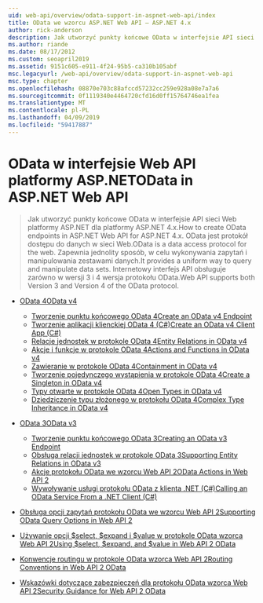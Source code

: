```yaml
---
uid: web-api/overview/odata-support-in-aspnet-web-api/index
title: OData we wzorcu ASP.NET Web API — ASP.NET 4.x
author: rick-anderson
description: Jak utworzyć punkty końcowe OData w interfejsie API sieci Web platformy ASP.NET dla platformy ASP.NET 4.x
ms.author: riande
ms.date: 08/17/2012
ms.custom: seoapril2019
ms.assetid: 9151c605-e911-4f24-95b5-ca310b105abf
msc.legacyurl: /web-api/overview/odata-support-in-aspnet-web-api
msc.type: chapter
ms.openlocfilehash: 08870e703c88afccd57232cc259e928a08e7a7a6
ms.sourcegitcommit: 0f1119340e4464720cfd16d0ff15764746ea1fea
ms.translationtype: MT
ms.contentlocale: pl-PL
ms.lasthandoff: 04/09/2019
ms.locfileid: "59417887"
---
```

# <a name="odata-in-aspnet-web-api"></a><span data-ttu-id="7cf22-103">OData w interfejsie Web API platformy ASP.NET</span><span class="sxs-lookup"><span data-stu-id="7cf22-103">OData in ASP.NET Web API</span></span>

> <span data-ttu-id="7cf22-104">Jak utworzyć punkty końcowe OData w interfejsie API sieci Web platformy ASP.NET dla platformy ASP.NET 4.x.</span><span class="sxs-lookup"><span data-stu-id="7cf22-104">How to create OData endpoints in ASP.NET Web API for ASP.NET 4.x.</span></span> <span data-ttu-id="7cf22-105">OData jest protokół dostępu do danych w sieci Web.</span><span class="sxs-lookup"><span data-stu-id="7cf22-105">OData is a data access protocol for the web.</span></span> <span data-ttu-id="7cf22-106">Zapewnia jednolity sposób, w celu wykonywania zapytań i manipulowania zestawami danych.</span><span class="sxs-lookup"><span data-stu-id="7cf22-106">It provides a uniform way to query and manipulate data sets.</span></span> <span data-ttu-id="7cf22-107">Internetowy interfejs API obsługuje zarówno w wersji 3 i 4 wersja protokołu OData.</span><span class="sxs-lookup"><span data-stu-id="7cf22-107">Web API supports both Version 3 and Version 4 of the OData protocol.</span></span>


- [<span data-ttu-id="7cf22-108">OData 4</span><span class="sxs-lookup"><span data-stu-id="7cf22-108">OData v4</span></span>](odata-v4/index.md)

    - [<span data-ttu-id="7cf22-109">Tworzenie punktu końcowego OData 4</span><span class="sxs-lookup"><span data-stu-id="7cf22-109">Create an OData v4 Endpoint</span></span>](odata-v4/create-an-odata-v4-endpoint.md)
    - [<span data-ttu-id="7cf22-110">Tworzenie aplikacji klienckiej OData 4 (C#)</span><span class="sxs-lookup"><span data-stu-id="7cf22-110">Create an OData v4 Client App (C#)</span></span>](odata-v4/create-an-odata-v4-client-app.md)
    - [<span data-ttu-id="7cf22-111">Relacje jednostek w protokole OData 4</span><span class="sxs-lookup"><span data-stu-id="7cf22-111">Entity Relations in OData v4</span></span>](odata-v4/entity-relations-in-odata-v4.md)
    - [<span data-ttu-id="7cf22-112">Akcje i funkcje w protokole OData 4</span><span class="sxs-lookup"><span data-stu-id="7cf22-112">Actions and Functions in OData v4</span></span>](odata-v4/odata-actions-and-functions.md)
    - [<span data-ttu-id="7cf22-113">Zawieranie w protokole OData 4</span><span class="sxs-lookup"><span data-stu-id="7cf22-113">Containment in OData v4</span></span>](odata-v4/odata-containment-in-web-api-22.md)
    - [<span data-ttu-id="7cf22-114">Tworzenie pojedynczego wystąpienia w protokole OData 4</span><span class="sxs-lookup"><span data-stu-id="7cf22-114">Create a Singleton in OData v4</span></span>](odata-v4/using-a-singleton-in-an-odata-endpoint-in-web-api-22.md)
    - [<span data-ttu-id="7cf22-115">Typy otwarte w protokole OData 4</span><span class="sxs-lookup"><span data-stu-id="7cf22-115">Open Types in OData v4</span></span>](odata-v4/use-open-types-in-odata-v4.md)
    - [<span data-ttu-id="7cf22-116">Dziedziczenie typu złożonego w protokołu OData 4</span><span class="sxs-lookup"><span data-stu-id="7cf22-116">Complex Type Inheritance in OData v4</span></span>](odata-v4/complex-type-inheritance-in-odata-v4.md)
- [<span data-ttu-id="7cf22-117">OData 3</span><span class="sxs-lookup"><span data-stu-id="7cf22-117">OData v3</span></span>](odata-v3/index.md)

    - [<span data-ttu-id="7cf22-118">Tworzenie punktu końcowego OData 3</span><span class="sxs-lookup"><span data-stu-id="7cf22-118">Creating an OData v3 Endpoint</span></span>](odata-v3/creating-an-odata-endpoint.md)
    - [<span data-ttu-id="7cf22-119">Obsługa relacji jednostek w protokole OData 3</span><span class="sxs-lookup"><span data-stu-id="7cf22-119">Supporting Entity Relations in OData v3</span></span>](odata-v3/working-with-entity-relations.md)
    - [<span data-ttu-id="7cf22-120">Akcje protokołu OData we wzorcu Web API 2</span><span class="sxs-lookup"><span data-stu-id="7cf22-120">OData Actions in Web API 2</span></span>](odata-v3/odata-actions.md)
    - [<span data-ttu-id="7cf22-121">Wywoływanie usługi protokołu OData z klienta .NET (C#)</span><span class="sxs-lookup"><span data-stu-id="7cf22-121">Calling an OData Service From a .NET Client (C#)</span></span>](odata-v3/calling-an-odata-service-from-a-net-client.md)
- [<span data-ttu-id="7cf22-122">Obsługa opcji zapytań protokołu OData we wzorcu Web API 2</span><span class="sxs-lookup"><span data-stu-id="7cf22-122">Supporting OData Query Options in Web API 2</span></span>](supporting-odata-query-options.md)
- [<span data-ttu-id="7cf22-123">Używanie opcji $select, $expand i $value w protokole OData wzorca Web API 2</span><span class="sxs-lookup"><span data-stu-id="7cf22-123">Using $select, $expand, and $value in Web API 2 OData</span></span>](using-select-expand-and-value.md)
- [<span data-ttu-id="7cf22-124">Konwencje routingu w protokole OData wzorca Web API 2</span><span class="sxs-lookup"><span data-stu-id="7cf22-124">Routing Conventions in Web API 2 OData</span></span>](odata-routing-conventions.md)
- [<span data-ttu-id="7cf22-125">Wskazówki dotyczące zabezpieczeń dla protokołu OData wzorca Web API 2</span><span class="sxs-lookup"><span data-stu-id="7cf22-125">Security Guidance for Web API 2 OData</span></span>](odata-security-guidance.md)
